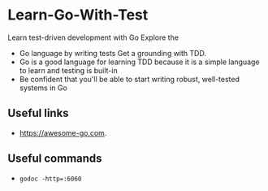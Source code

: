 # Learn-Go-With-Test

Learn test-driven development with Go
Explore the

- Go language by writing tests
Get a grounding with TDD.
- Go is a good language for learning TDD because it is a simple language to learn and testing is built-in
- Be confident that you'll be able to start writing robust, well-tested systems in Go

## Useful links

- <https://awesome-go.com>.

## Useful commands

- ```godoc -http=:6060```
